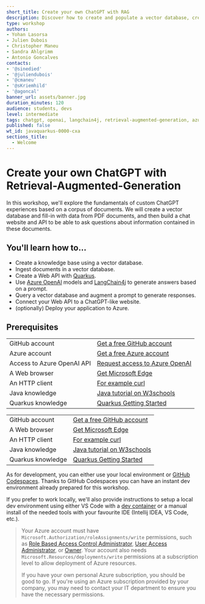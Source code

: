 ```yaml
---
short_title: Create your own ChatGPT with RAG
description: Discover how to create and populate a vector database, create a Web chat interface and an API to expose your agent to the Web interface. 
type: workshop
authors:
- Yohan Lasorsa
- Julien Dubois
- Christopher Maneu
- Sandra Ahlgrimm
- Antonio Goncalves
contacts:
- '@sinedied'
- '@juliendubois'
- '@cmaneu'
- '@sKriemhild'
- '@agoncal'
banner_url: assets/banner.jpg
duration_minutes: 120
audience: students, devs
level: intermediate
tags: chatgpt, openai, langchain4j, retrieval-augmented-generation, azure, containers, docker, static web apps, java, quarkus, azure ai search, azure container apps, qdrant, vector database
published: false
wt_id: javaquarkus-0000-cxa
sections_title:
  - Welcome
---
```


# Create your own ChatGPT with Retrieval-Augmented-Generation

In this workshop, we'll explore the fundamentals of custom ChatGPT experiences based on a corpus of documents. We will create a vector database and fill-in with data from PDF documents, and then build a chat website and API to be able to ask questions about information contained in these documents. 

## You'll learn how to...

- Create a knowledge base using a vector database.
- Ingest documents in a vector database.
- Create a Web API with [Quarkus](https://quarkus.io/).
- Use [Azure OpenAI](https://azure.microsoft.com/products/ai-services/openai-service) models and [LangChain4j](https://langchain4j.github.io/langchain4j/) to generate answers based on a prompt.
- Query a vector database and augment a prompt to generate responses.
- Connect your Web API to a ChatGPT-like website.
- (optionally) Deploy your application to Azure.

## Prerequisites

<div class="info" data-title="note" data-hidden="$$proxy$$">

|                   |                                                                      |
|-------------------|----------------------------------------------------------------------|
| GitHub account    | [Get a free GitHub account](https://github.com/join)                 |
| Azure account        | [Get a free Azure account](https://azure.microsoft.com/free) |
| Access to Azure OpenAI API | [Request access to Azure OpenAI](https://aka.ms/oaiapply) |
| A Web browser     | [Get Microsoft Edge](https://www.microsoft.com/edge)                 |
| An HTTP client    | [For example curl](https://curl.se/)                                 |
| Java knowledge    | [Java tutorial on W3schools](https://www.w3schools.com/java/)        |
| Quarkus knowledge | [Quarkus Getting Started](https://quarkus.io/guides/getting-started) |

</div>

<div class="info" data-title="note" data-visible="$$proxy$$">

|                   |                                                                      |
|-------------------|----------------------------------------------------------------------|
| GitHub account    | [Get a free GitHub account](https://github.com/join)                 |
| A Web browser     | [Get Microsoft Edge](https://www.microsoft.com/edge)                 |
| An HTTP client    | [For example curl](https://curl.se/)                                 |
| Java knowledge    | [Java tutorial on W3schools](https://www.w3schools.com/java/)        |
| Quarkus knowledge | [Quarkus Getting Started](https://quarkus.io/guides/getting-started) |

</div>

As for development, you can either use your local environment or [GitHub Codespaces](https://github.com/features/codespaces). Thanks to GitHub Codespaces you can have an instant dev environment already prepared for this workshop.

If you prefer to work locally, we'll also provide instructions to setup a local dev environment using either VS Code with a [dev container](https://aka.ms/vscode/ext/devcontainer) or a manual install of the needed tools with your favourite IDE (Intellij IDEA, VS Code, etc.).

<div class="info" data-title="note" data-hidden="$$proxy$$">

> Your Azure account must have `Microsoft.Authorization/roleAssignments/write` permissions, such as [Role Based Access Control Administrator](https://learn.microsoft.com/azure/role-based-access-control/built-in-roles#role-based-access-control-administrator-preview), [User Access Administrator](https://learn.microsoft.com/azure/role-based-access-control/built-in-roles#user-access-administrator), or [Owner](https://learn.microsoft.com/azure/role-based-access-control/built-in-roles#owner). Your account also needs `Microsoft.Resources/deployments/write` permissions at a subscription level to allow deployment of Azure resources.
>
> If you have your own personal Azure subscription, you should be good to go. If you're using an Azure subscription provided by your company, you may need to contact your IT department to ensure you have the necessary permissions.

</div>